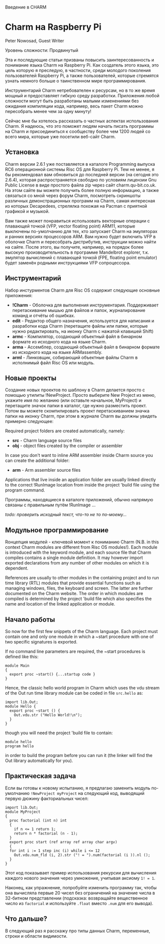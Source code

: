 Введение в CHARM

Charm на Raspberry Pi
=====================

Peter Nowosad, Guest Writer

Уровень сложности: Продвинутый

Эта и последующие статьи призваны повысить заинтересованность и понимание языка Charm на Raspberry Pi. Как создатель этого языка, это цель которую я преследую, в частности, среди молодого поколения пользователей Raspberry Pi, а также пользователей, которые стремятся узнать немного больше о таинственном мире программирования.

Инструментарий Charm нетребователен к ресурсам, но в то же время мощный и предоставляет гибкую среду разработки. Приложения любой сложности могут быть разработаны малыми изменениями без ожидания компиляции кода, например, весь пакет Charm можно пересобрать менее чем за одну минуту!

Сейчас мне бы хотелось рассказать о частных аспектах использования Charm. Я надеюсь, что это поможет людям начать писать программы на Charm и присоединиться к сообществу более чем 1200 людей со всего мира, которые уже посетили веб-сайт Charm.


Установка
---------
Charm версии 2.6.1 уже поставляется в каталоге Programming выпуска RC6 операционной системы Risc OS для Raspberry Pi. Тем не менее, я бы рекомендовал вам обновиться до последней версии (на сегодня это 2.6.4), которая распространяется свободно по условиям лицензии Gnu Public License в виде простого файла zip через сайт charm.qu-bit.co.uk. На этом сайте вы можете получить более полную информацию, а также связаться со мной через форум Charm, посмотреть скриншоты различных демонстрационных программ на Charm, самая интересная из которых Decapedees, стрелялка похожая на Pacman с приятной графикой и музыкой.

Вам также может понравиться использовать векторные операции с плавающей точкой (VFP, vector floating point) ARM11, которые выключены по-умолчанию для тех, кто запускает Charm на эмуляторах и ранних версиях процессоров ARM. Вам нужно будет включить VFP в оболочке Charm и пересобрать дистрибутив, инструкции можно найти на сайте. После этого, вы получите, например, на порядок более высокую производительность в программе Mandelbrot explorer, т.к. эмулятор вычислений с плавающей точкой (FPE, floating point emulator) будет заменён родными инструкциями VFP сопроцессора.


Инструментарий
--------------
Набор инстурментов Charm для Risc OS содержит следующие основные приложения:

* **!Charm** - Оболочка для выполнения инструментария. Поддерживает перетаскивание мышью для файлов и папок, журналирование команд и отчёты об ошибках.
* **edit** - Редактор общего назначения, используется для написания и разработки кода Charm (перетащите файлы или папки, которые нужно редактировать, на иконку Charm с нажатой клавишей Shift)
* **armc** - Компилятор, создающий объектный файл в бинарном формате из исходного кода на языке Charm.
* **arma** - Ассемблер, создающий объектный файл в бинарном формате из исходного кода на языке ARMassembly.
* **arml** - Линковщик, собирающий объектные файлы Charm в исполнимый файл Risc OS или модуль.


Новые проекты
-------------
Создание новых проектов по шаблону в Charm делается просто с помощью утилиты !NewProject. Просто выберите New Project из меню, укажите имя по желанию (или оставьте начальное, MyProject) и перетащите значок папки в каталог, где нужно разместить проект. Потом вы можете скомпилировать проект перетаскиванием значка папки на иконку Charm, при этом в журнале Charm вы должны увидеть примерно следующее:

Required project folders are created
automatically, namely:

* **src** - Charm language source files
* **obj** - object files created by the compiler or
assembler

In case you don't want to inline ARM assembler
inside Charm source you can create the
additional folder:

* **arm** - Arm assembler source files

Applications that live inside an application folder
are usually linked directly to the correct
!RunImage location from inside the project 'build
file using the program command.

Программы, находящиеся в каталоге приложений, обычно напрямую связаны с правильным путём !RunImage ...

*todo: проверить исходный текст, что-то не то по-моему...*


Модульное программирование
--------------------------
Rонцепция модулей - ключевой момент к пониманию Charm (N.B. in this context Charm modules are different from Risc OS
modules!). Each module is introduced with the
keyword module, and each source file that
Charm compiles contains a single module
definition. It may however import exported
declarations from any number of other modules
on which it is dependent.

References are usually to other modules in the
containing project and to run time library (RTL)
modules that provide essential functions such as
managing windows, files, the keyboard and
screen. The latter are further documented on the
Charm website. The order in which modules are
compiled is determined by the project 'build file
which also specifies the name and location of the
linked application or module.


Начало работы
-------------

So now for the first few snippets of the Charm
language. Each project must contain one and
only one module in which a ~start procedure with
one of two specific signatures is exported.

If no command line parameters are required, the
~start procedures is defined like this:

    module Main
    {
      export proc ~start() {...startup code }
    }

Hence, the classic hello world program in Charm
which uses the vdu stream of the Out run time
library module can be coded in file `src.hello` as:

    import lib.Out;
    module Hello {
      export proc ~start () {
        Out.vdu.str ("Hello World!\n");
      }
    }

though you will need the project 'build file to
contain:

    module hello
    program hello

in order to build the program before you can run
it (the linker will find the Out library automatically
for you).


Практическая задача
-------------------
Если вы готовы к новому испытанию, я предлагаю заменить модуль по-умолчанию `!NewProject myProject` на следующий код, выводящий первую дюжину факториальных чисел:

    import lib.Out;
    module MyProject
    {
      proc factorial (int n) int
      {
        if n <= 1 return 1;
        return n * factorial (n - 1);
      }
      export proc start (ref array ref array char argv)
      {
      for int i := 1 step inc (i) while i <= 12
        Out.vdu.num_fld (i, 2).str ("! = ").num(factorial (i )).nl ();
      }
    }

Этот код показывает пример использования рекурсии для вычисления каждого нового значения через умножение, учитывая аксиому `1! = 1`.

Наконец, как упражнение, попробуйте изменить программу так, чтобы она вычисляла первые 20 чисел без ограничений на значение числа в 32-битном представлении (подсказка: возвращайте вещественное число из `factorial` и используйте `.float` вместо `.num` для его вывода).


Что дальше?
-----------
В следующий раз я расскажу про типы данных Charm, переменные, строки и области видимости.
